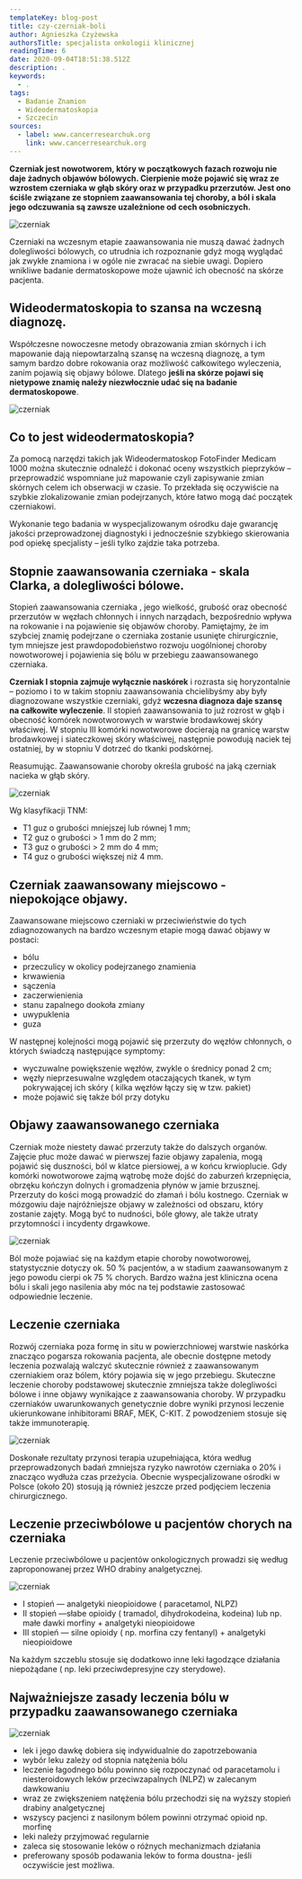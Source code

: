 ```yaml
---
templateKey: blog-post
title: czy-czerniak-boli
author: Agnieszka Czyżewska
authorsTitle: specjalista onkologii klinicznej
readingTime: 6
date: 2020-09-04T18:51:38.512Z
description: .
keywords:
  - .
tags:
  - Badanie Znamion
  - Wideodermatoskopia
  - Szczecin
sources:
  - label: www.cancerresearchuk.org
    link: www.cancerresearchuk.org
---
```

**Czerniak jest nowotworem, który w początkowych fazach rozwoju nie daje żadnych objawów bólowych. Cierpienie może pojawić się wraz ze wzrostem czerniaka w głąb skóry oraz w przypadku przerzutów. Jest ono ściśle związane ze stopniem zaawansowania tej choroby, a ból i skala jego odczuwania są zawsze uzależnione od cech osobniczych.**

![czerniak](img/czy-czerniak-boli1.png "czerniak")

Czerniaki na wczesnym etapie zaawansowania nie muszą dawać żadnych dolegliwości bólowych, co utrudnia ich rozpoznanie gdyż mogą wyglądać jak zwykłe znamiona i w ogóle nie zwracać na siebie uwagi. Dopiero wnikliwe badanie dermatoskopowe może ujawnić ich obecność na skórze pacjenta.

## Wideodermatoskopia to szansa na wczesną diagnozę.

Współczesne nowoczesne metody obrazowania zmian skórnych i ich mapowanie dają niepowtarzalną szansę na wczesną diagnozę, a tym samym bardzo dobre rokowania oraz możliwość całkowitego wyleczenia, zanim pojawią się objawy bólowe. Dlatego **jeśli na skórze pojawi się nietypowe znamię należy niezwłocznie udać się na badanie dermatoskopowe**.

![czerniak](img/czy-czerniak-boli2.png)

## Co to jest wideodermatoskopia?

Za pomocą narzędzi takich jak Wideodermatoskop FotoFinder Medicam 1000 można skutecznie odnaleźć i dokonać oceny wszystkich pieprzyków – przeprowadzić wspomniane już mapowanie czyli zapisywanie zmian skórnych celem ich obserwacji w czasie. To przekłada się oczywiście na szybkie zlokalizowanie zmian podejrzanych, które łatwo mogą dać początek czerniakowi.

<More link="/kontakt" text="Sprawdź czy w Twoim mieście można wykonać wideodermatoskopię znamion." cta="Sprawdź" />

Wykonanie tego badania w wyspecjalizowanym ośrodku daje gwarancję jakości przeprowadzonej diagnostyki i jednocześnie szybkiego skierowania pod opiekę specjalisty – jeśli tylko zajdzie taka potrzeba.

## Stopnie zaawansowania czerniaka - skala Clarka, a dolegliwości bólowe.

Stopień zaawansowania czerniaka , jego wielkość, grubość oraz obecność przerzutów w węzłach chłonnych i innych narządach, bezpośrednio wpływa na rokowanie i na pojawienie się objawów choroby. Pamiętajmy, że im szybciej znamię podejrzane o czerniaka zostanie usunięte chirurgicznie, tym mniejsze jest prawdopodobieństwo rozwoju uogólnionej choroby nowotworowej i pojawienia się bólu w przebiegu zaawansowanego czerniaka.

<More link="/blog/jak-odroznic-zwykly-pieprzyk-od-typowego-czerniaka-zdjecia" text="Obejrzyj zdjęcia i zobacz jak odróżnić zwykłe znamię od czerniaka." cta="Zobacz" />

**Czerniak I stopnia zajmuje wyłącznie naskórek** i rozrasta się horyzontalnie – poziomo i to w takim stopniu zaawansowania chcielibyśmy aby były diagnozowane wszystkie czerniaki, gdyż **wczesna diagnoza daje szansę na całkowite wyleczenie**. II stopień zaawansowania to już rozrost w głąb i obecność komórek nowotworowych w warstwie brodawkowej skóry właściwej. W stopniu III komórki nowotworowe docierają na granicę warstw brodawkowej i siateczkowej skóry właściwej, następnie powodują naciek tej ostatniej, by w stopniu V dotrzeć do tkanki podskórnej.

Reasumując. Zaawansowanie choroby określa grubość na jaką czerniak nacieka w głąb skóry.

![czerniak](img/czy-czerniak-boli3.png)

Wg klasyfikacji TNM:

* T1 guz o grubości mniejszej lub równej 1 mm;
* T2 guz o grubości > 1 mm do 2 mm;
* T3 guz o grubości > 2 mm do 4 mm;
* T4 guz o grubości większej niż 4 mm.

## Czerniak zaawansowany miejscowo - niepokojące objawy.

Zaawansowane miejscowo czerniaki w przeciwieństwie do tych zdiagnozowanych na bardzo wczesnym etapie mogą dawać objawy w postaci:

* bólu
* przeczulicy w okolicy podejrzanego znamienia
* krwawienia
* sączenia
* zaczerwienienia
* stanu zapalnego dookoła zmiany
* uwypuklenia
* guza

W następnej kolejności mogą pojawić się przerzuty do węzłów chłonnych, o których świadczą następujące symptomy:

* wyczuwalne powiększenie węzłów, zwykle o średnicy ponad 2 cm;
* węzły nieprzesuwalne względem otaczających tkanek, w tym pokrywającej ich skóry ( kilka węzłów łączy się w tzw. pakiet)
* może pojawić się także ból przy dotyku

## Objawy zaawansowanego czerniaka

Czerniak może niestety dawać przerzuty także do dalszych organów. Zajęcie płuc może dawać w pierwszej fazie objawy zapalenia, mogą pojawić się duszności, ból w klatce piersiowej, a w końcu krwioplucie. Gdy komórki nowotworowe zajmą wątrobę może dojść do zaburzeń krzepnięcia, obrzęku kończyn dolnych i gromadzenia płynów w jamie brzusznej. Przerzuty do kości mogą prowadzić do złamań i bólu kostnego. Czerniak w mózgowiu daje najróżniejsze objawy w zależności od obszaru, który zostanie zajęty. Mogą być to nudności, bóle głowy, ale także utraty przytomności i incydenty drgawkowe.

![czerniak](img/czy-czerniak-boli4.png)

Ból może pojawiać się na każdym etapie choroby nowotworowej, statystycznie dotyczy ok. 50 % pacjentów, a w stadium zaawansowanym z jego powodu cierpi ok 75 % chorych. Bardzo ważna jest kliniczna ocena bólu i skali jego nasilenia aby móc na tej podstawie zastosować odpowiednie leczenie.

## Leczenie czerniaka

Rozwój czerniaka poza formę in situ w powierzchniowej warstwie naskórka znacząco pogarsza rokowania pacjenta, ale obecnie dostępne metody leczenia pozwalają walczyć skutecznie również z zaawansowanym czerniakiem oraz bólem, który pojawia się w jego przebiegu. Skuteczne leczenie choroby podstawowej skutecznie zmniejsza także dolegliwości bólowe i inne objawy wynikające z zaawansowania choroby. W przypadku czerniaków uwarunkowanych genetycznie dobre wyniki przynosi leczenie ukierunkowane inhibitorami BRAF, MEK, C-KIT. Z powodzeniem stosuje się także immunoterapię.

![czerniak](img/czy-czerniak-boli5.png)

Doskonałe rezultaty przynosi terapia uzupełniająca, która według przeprowadzonych badań zmniejsza ryzyko nawrotów czerniaka o 20% i znacząco wydłuża czas przeżycia. Obecnie wyspecjalizowane ośrodki w Polsce (około 20) stosują ją również jeszcze przed podjęciem leczenia chirurgicznego.

## Leczenie przeciwbólowe u pacjentów chorych na czerniaka

Leczenie przeciwbólowe u pacjentów onkologicznych prowadzi się według zaproponowanej przez WHO drabiny analgetycznej.

![czerniak](img/czy-czerniak-boli6.png)



* I stopień — analgetyki nieopioidowe ( paracetamol, NLPZ)
* II stopień —słabe opioidy ( tramadol, dihydrokodeina, kodeina) lub np. małe dawki morfiny + analgetyki nieopioidowe
* III stopień — silne opioidy ( np. morfina czy fentanyl) + analgetyki nieopioidowe

Na każdym szczeblu stosuje się dodatkowo inne leki łagodzące działania niepożądane ( np. leki przeciwdepresyjne czy sterydowe).

## Najważniejsze zasady leczenia bólu w przypadku zaawansowanego czerniaka

![czerniak](img/czy-czerniak-boli7.jpg "czerniak")

* lek i jego dawkę dobiera się indywidualnie do zapotrzebowania
* wybór leku zależy od stopnia natężenia bólu
* leczenie łagodnego bólu powinno się rozpoczynać od paracetamolu i niesteroidowych leków przeciwzapalnych (NLPZ) w zalecanym dawkowaniu
* wraz ze zwiększeniem natężenia bólu przechodzi się na wyższy stopień drabiny analgetycznej
* wszyscy pacjenci z nasilonym bólem powinni otrzymać opioid np. morfinę
* leki należy przyjmować regularnie
* zaleca się stosowanie leków o różnych mechanizmach działania
* preferowany sposób podawania leków to forma doustna- jeśli oczywiście jest możliwa.